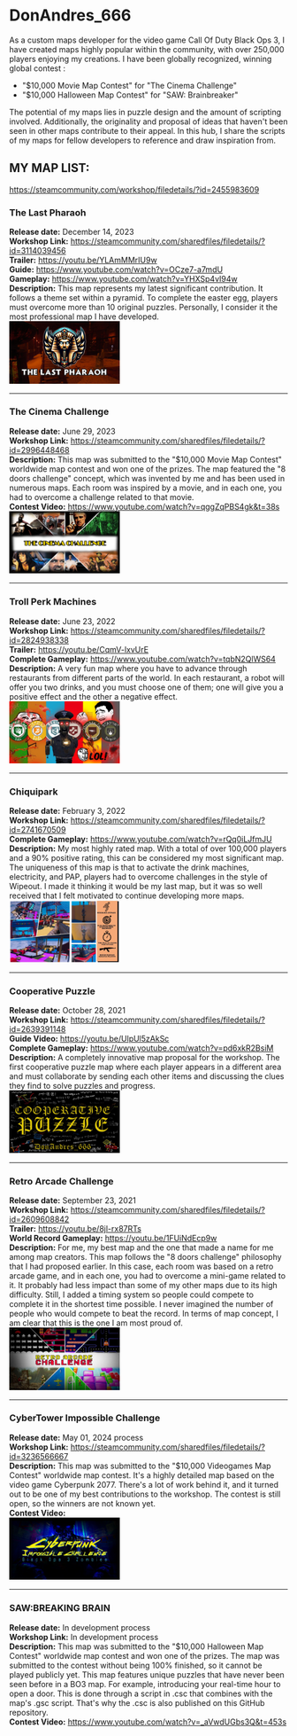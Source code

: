 # DonAndres_666


As a custom maps developer for the video game Call Of Duty Black Ops 3, I have created maps highly popular within the community, with over 250,000 players enjoying my creations. 
I have been globally recognized, winning global contest :
- "$10,000 Movie Map Contest" for "The Cinema Challenge"
- "$10,000 Halloween Map Contest" for "SAW: Brainbreaker"

The potential of my maps lies in puzzle design and the amount of scripting involved. Additionally, the originality and proposal of ideas that haven't been seen in other maps contribute to their appeal. In this hub, I share the scripts of my maps for fellow developers to reference and draw inspiration from.

## MY MAP LIST:
https://steamcommunity.com/workshop/filedetails/?id=2455983609

### The Last Pharaoh
**Release date:** December 14, 2023<br>
**Workshop Link:** https://steamcommunity.com/sharedfiles/filedetails/?id=3114039456<br>
**Trailer:** https://youtu.be/YLAmMMrIU9w<br>
**Guide:** https://www.youtube.com/watch?v=OCze7-a7mdU<br>
**Gameplay:** https://www.youtube.com/watch?v=YHXSp4vI94w<br>
**Description:** This map represents my latest significant contribution. It follows a theme set within a pyramid. To complete the easter egg, players must overcome more than 10 original puzzles. Personally, I consider it the most professional map I have developed.<br>
<img src="https://github.com/AndresTejeroMena/BO3ZMB_DonAndres666/blob/main/thumbnails/thelastpharaoh.jpg" alt="Descripción de la imagen" width="200" height="auto">

------------------------------------------------------------------------------------------------------------------------------------------------------------------------------------

### The Cinema Challenge
**Release date:** June 29, 2023<br>
**Workshop Link:** https://steamcommunity.com/sharedfiles/filedetails/?id=2996448468<br>
**Description:** This map was submitted to the "$10,000 Movie Map Contest" worldwide map contest and won one of the prizes. The map featured the "8 doors challenge" concept, which was invented by me and has been used in numerous maps. Each room was inspired by a movie, and in each one, you had to overcome a challenge related to that movie.<br>
**Contest Video:** https://www.youtube.com/watch?v=qggZqPBS4gk&t=38s<br>
<img src="https://github.com/AndresTejeroMena/BO3ZMB_DonAndres666/blob/main/thumbnails/cinemachallenge.png" alt="Descripción de la imagen" width="200" height="auto">

------------------------------------------------------------------------------------------------------------------------------------------------------------------------------------

### Troll Perk Machines
**Release date:** June 23, 2022<br>
**Workshop Link:** https://steamcommunity.com/sharedfiles/filedetails/?id=2824938338<br>
**Trailer:** https://youtu.be/CqmV-lxvUrE<br>
**Complete Gameplay:** https://www.youtube.com/watch?v=tqbN2QlWS64<br>
**Description:** A very fun map where you have to advance through restaurants from different parts of the world. In each restaurant, a robot will offer you two drinks, and you must choose one of them; one will give you a positive effect and the other a negative effect.<br>
<img src="https://github.com/AndresTejeroMena/BO3ZMB_DonAndres666/blob/main/thumbnails/trollperkmachines.jpg" alt="Descripción de la imagen" width="200" height="auto">

------------------------------------------------------------------------------------------------------------------------------------------------------------------------------------

### Chiquipark
**Release date:** February 3, 2022<br>
**Workshop Link:** https://steamcommunity.com/sharedfiles/filedetails/?id=2741670509<br>
**Complete Gameplay:** https://www.youtube.com/watch?v=rQq0iLJfmJU<br>
**Description:** My most highly rated map. With a total of over 100,000 players and a 90% positive rating, this can be considered my most significant map. The uniqueness of this map is that to activate the drink machines, electricity, and PAP, players had to overcome challenges in the style of Wipeout. I made it thinking it would be my last map, but it was so well received that I felt motivated to continue developing more maps.<br>
<img src="https://github.com/AndresTejeroMena/BO3ZMB_DonAndres666/blob/main/thumbnails/chiquipark.jpg" alt="Descripción de la imagen" width="200" height="auto">

------------------------------------------------------------------------------------------------------------------------------------------------------------------------------------

### Cooperative Puzzle
**Release date:** October 28, 2021<br>
**Workshop Link:** https://steamcommunity.com/sharedfiles/filedetails/?id=2639391148<br>
**Guide Video:** https://youtu.be/UlpUl5zAkSc<br>
**Complete Gameplay:** https://www.youtube.com/watch?v=pd6xkR2BsiM<br>
**Description:** A completely innovative map proposal for the workshop. The first cooperative puzzle map where each player appears in a different area and must collaborate by sending each other items and discussing the clues they find to solve puzzles and progress.<br>
<img src="https://github.com/AndresTejeroMena/BO3ZMB_DonAndres666/blob/main/thumbnails/cooperativeridle.jpg" alt="Descripción de la imagen" width="200" height="auto">

------------------------------------------------------------------------------------------------------------------------------------------------------------------------------------

### Retro Arcade Challenge
**Release date:** September 23, 2021<br>
**Workshop Link:** https://steamcommunity.com/sharedfiles/filedetails/?id=2609608842<br>
**Trailer:** https://youtu.be/8jl-rx87RTs<br>
**World Record Gameplay:** https://youtu.be/1FUiNdEcp9w<br>
**Description:** For me, my best map and the one that made a name for me among map creators. This map follows the "8 doors challenge" philosophy that I had proposed earlier. In this case, each room was based on a retro arcade game, and in each one, you had to overcome a mini-game related to it. It probably had less impact than some of my other maps due to its high difficulty. Still, I added a timing system so people could compete to complete it in the shortest time possible. I never imagined the number of people who would compete to beat the record. In terms of map concept, I am clear that this is the one I am most proud of.<br>
<img src="https://github.com/AndresTejeroMena/BO3ZMB_DonAndres666/blob/main/thumbnails/retroarcadechallenge.jpg" alt="Descripción de la imagen" width="200" height="auto">

------------------------------------------------------------------------------------------------------------------------------------------------------------------------------------

### CyberTower Impossible Challenge
**Release date:** May 01, 2024 process<br>
**Workshop Link:** https://steamcommunity.com/sharedfiles/filedetails/?id=3236566667<br>
**Description:** This map was submitted to the "$10,000 Videogames Map Contest" worldwide map contest. It's a highly detailed map based on the video game Cyberpunk 2077. There's a lot of work behind it, and it turned out to be one of my best contributions to the workshop. The contest is still open, so the winners are not known yet.<br>
**Contest Video:** <br>
<img src="https://github.com/AndresTejeroMena/BO3ZMB_DonAndres666/blob/main/thumbnails/cyberpunk.jpg" alt="Descripción de la imagen" width="200" height="auto">

------------------------------------------------------------------------------------------------------------------------------------------------------------------------------------

### SAW:BREAKING BRAIN
**Release date:** In development process<br>
**Workshop Link:** In development process<br>
**Description:** This map was submitted to the "$10,000 Halloween Map Contest" worldwide map contest and won one of the prizes. The map was submitted to the contest without being 100% finished, so it cannot be played publicly yet. This map features unique puzzles that have never been seen before in a BO3 map. For example, introducing your real-time hour to open a door. This is done through a script in .csc that combines with the map's .gsc script. That's why the .csc is also published on this GitHub repository.<br>
**Contest Video:** https://www.youtube.com/watch?v=_aVwdUGbs3Q&t=453s<br>

